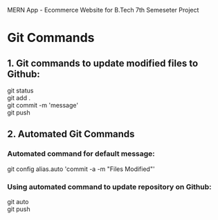 MERN App - Ecommerce Website for B.Tech 7th Semeseter Project

<h1>Git Commands</h1>

<h2>1. Git commands to update modified files to Github:</h2>
git status<br/>
git add .<br/>
git commit -m 'message'<br/>
git push

<h2>2. Automated Git Commands</h2>

<h3>Automated command for default message:</h3>

git config alias.auto 'commit -a -m "Files Modified"'

<h3>Using automated command to update repository on Github:</h3>

git auto<br/>
git push